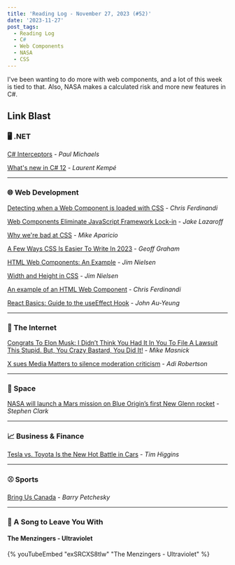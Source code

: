 ```yaml
---
title: 'Reading Log - November 27, 2023 (#52)'
date: '2023-11-27'
post_tags:
  - Reading Log
  - C#
  - Web Components
  - NASA
  - CSS
---
```


I've been wanting to do more with web components, and a lot of this week is tied to that. Also, NASA makes a calculated risk and more new features in C#.
<!-- excerpt -->

## Link Blast

### 🖥️ .NET

[C# Interceptors](https://pmichaels.net/c-sharp-interceptors/) - *Paul Michaels*

[What's new in C# 12](https://laurentkempe.com/2023/11/14/whats-new-in-csharp-12/) - *Laurent Kempé*

---

### 🌐 Web Development

[Detecting when a Web Component is loaded with CSS](https://gomakethings.com/detecting-when-a-web-component-is-loaded-with-css/) - *Chris Ferdinandi*

[Web Components Eliminate JavaScript Framework Lock-in](https://jakelazaroff.com/words/web-components-eliminate-javascript-framework-lock-in/) - *Jake Lazaroff*

[Why we're bad at CSS](https://mikeaparicio.com/posts/2023-05-22-why-were-bad-at-css/) - *Mike Aparicio*

[A Few Ways CSS Is Easier To Write In 2023](https://www.smashingmagazine.com/2023/11/few-ways-css-easier-write-2023/) - *Geoff Graham*

[HTML Web Components: An Example](https://blog.jim-nielsen.com/2023/html-web-components-an-example/) - *Jim Nielsen*

[Width and Height in CSS](https://blog.jim-nielsen.com/2023/width-and-height-in-css/) - *Jim Nielsen*

[An example of an HTML Web Component](https://gomakethings.com/an-example-of-an-html-web-component/) - *Chris Ferdinandi*

[React Basics: Guide to the useEffect Hook](https://www.telerik.com/blogs/react-basics-guide-useeffect-hook) - *John Au-Yeung*

---

### 📡 The Internet

[Congrats To Elon Musk: I Didn’t Think You Had It In You To File A Lawsuit This Stupid. But, You Crazy Bastard, You Did It!](https://www.techdirt.com/2023/11/21/congrats-to-elon-musk-i-didnt-think-you-had-it-in-you-to-file-a-lawsuit-this-stupid-but-you-crazy-bastard-you-did-it/) - *Mike Masnick*

[X sues Media Matters to silence moderation criticism](https://www.theverge.com/2023/11/20/23970274/x-elon-musk-media-matters-lawsuit-nazi-ads-filed) - *Adi Robertson*

---

### 🚀 Space

[NASA will launch a Mars mission on Blue Origin’s first New Glenn rocket](https://arstechnica.com/space/2023/11/nasa-will-launch-a-mars-mission-on-blue-origins-first-new-glenn-rocket/) - *Stephen Clark*

---

### 📈 Business & Finance

[Tesla vs. Toyota Is the New Hot Battle in Cars](https://www.wsj.com/business/autos/tesla-vs-toyota-is-the-new-hot-battle-in-cars-571a8e68) - *Tim Higgins*

---

### ⚾️ Sports

[Bring Us Canada](https://defector.com/bring-us-canada) - *Barry Petchesky*

---

### 🎵 A Song to Leave You With

#### The Menzingers - Ultraviolet

{% youTubeEmbed "exSRCXS8tlw" "The Menzingers - Ultraviolet" %}